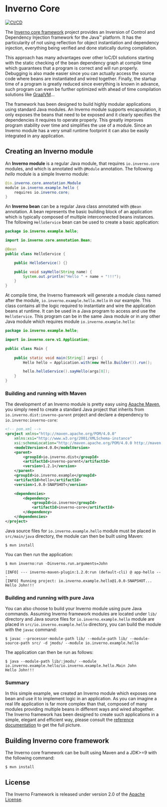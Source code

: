 [inverno-io]: https://www.inverno.io

[inverno-core-root-doc]: https://github.com/inverno-io/inverno-core/tree/master/doc/reference-guide.md

[graal-vm]: https://www.graalvm.org/
[maven]: https://maven.apache.org/
[apache-license]: https://www.apache.org/licenses/LICENSE-2.0

# Inverno Core

[![CI/CD](https://github.com/inverno-io/inverno-core/actions/workflows/maven.yml/badge.svg)](https://github.com/inverno-io/inverno-core/actions/workflows/maven.yml)

The [Inverno core framework][inverno-io] project provides an Inversion of Control and Dependency Injection framework for the Java™ platform. It has the particularity of not using reflection for object instantiation and dependency injection, everything being verified and done statically during compilation.

This approach has many advantages over other IoC/DI solutions starting with the static checking of the bean dependency graph at compile time which guarantees that a program is correct and will run properly. Debugging is also made easier since you can actually access the source code where beans are instantiated and wired together. Finally, the startup time of a program is greatly reduced since everything is known in advance, such program can even be further optimized with ahead of time compilation solutions like [GraalVM][graal-vm]...

The framework has been designed to build highly modular applications using standard Java modules. An Inverno module supports encapsulation, it only exposes the beans that need to be exposed and it clearly specifies the dependencies it requires to operate properly. This greatly improves program stability over time and simplifies the use of a module. Since an Inverno module has a very small runtime footprint it can also be easily integrated in any application.

## Creating an Inverno module

An **Inverno  module** is a regular Java module, that requires `io.inverno.core` modules, and which is annotated with `@Module` annotation. The following *hello* module is a simple Inverno module:

```java
@io.inverno.core.annotation.Module
module io.inverno.example.hello {
    requires io.inverno.core;
}
```

An **Inverno bean** can be a regular Java class annotated with `@Bean` annotation. A bean represents the basic building block of an application which is typically composed of multiple interconnected beans instances. The following `HelloService` bean can be used to create a basic application:

```java
package io.inverno.example.hello;

import io.inverno.core.annotation.Bean;

@Bean
public class HelloService {

    public HelloService() {}

    public void sayHello(String name) {
        System.out.println("Hello " + name + "!!!");
    }
}
```

At compile time, the Inverno framework will generate a module class named after the module, `io.inverno.example.hello.Hello` in our example. This class contains all the logic required to instantiate and wire the application beans at runtime. It can be used in a Java program to access and use the `HelloService`. This program can be in the same Java module or in any other Java module which requires module `io.inverno.example.hello`:

```java
package io.inverno.example.hello;

import io.inverno.core.v1.Application;

public class Main {
    
    public static void main(String[] args) {
        Hello hello = Application.with(new Hello.Builder()).run();

        hello.helloService().sayHello(args[0]);
    }
}
```

### Building and running with Maven

The development of an Inverno module is pretty easy using [Apache Maven][maven], you simply need to create a standard Java project that inherits from `io.inverno.dist:inverno-parent` project and declare a dependency to `io.inverno:inverno-core`:

```xml
<!-- pom.xml -->
<project xmlns="http://maven.apache.org/POM/4.0.0"
    xmlns:xsi="http://www.w3.org/2001/XMLSchema-instance"
    xsi:schemaLocation="http://maven.apache.org/POM/4.0.0 http://maven.apache.org/xsd/maven-4.0.0.xsd">
    <modelVersion>4.0.0</modelVersion>
    <parent>
        <groupId>io.inverno.dist</groupId>
        <artifactId>inverno-parent</artifactId>
        <version>1.2.1</version>
    </parent>
    <groupId>io.inverno.example</groupId>
    <artifactId>hello</artifactId>
    <version>1.0.0-SNAPSHOT</version>

    <dependencies>
        <dependency>
            <groupId>io.inverno</groupId>
            <artifactId>inverno-core</artifactId>
        </dependency>
    </dependencies>
</project>
```

Java source files for `io.inverno.example.hello` module must be placed in `src/main/java` directory, the module can then be built using Maven:

```plaintext
$ mvn install
```

You can then run the application:

```plaintext
$ mvn inverno:run -Dinverno.run.arguments=John

[INFO] --- inverno-maven-plugin:1.2.0:run (default-cli) @ app-hello ---
[INFO] Running project: io.inverno.example.hello@1.0.0-SNAPSHOT...
Hello John!!!

```

### Building and running with pure Java

You can also choose to build your Inverno module using pure Java commands. Assuming Inverno framework modules are located under `lib/` directory and Java source files for `io.inverno.example.hello` module are placed in `src/io.inverno.example.hello` directory, you can build the module with the `javac` command:

```plaintext
$ javac --processor-module-path lib/ --module-path lib/ --module-source-path src/ -d jmods/ --module io.inverno.example.hello 
```

The application can then be run as follows:

```plaintext
$ java --module-path lib/:jmods/ --module io.inverno.example.hello/io.inverno.example.hello.Main John
Hello John!!!
```

### Summary

In this simple example, we created an Inverno module which exposes one bean and use it to implement logic in an application. As you can imagine a real life application is far more complex than that, composed of many modules providing multiple beans in different ways and wired altogether. The Inverno framework has been designed to create such applications in a simple, elegant and efficient way, please consult the [reference documentation][inverno-core-root-doc] to get the full picture.

## Building Inverno core framework

The Inverno core framework can be built using Maven and a JDK>=9 with the following command:

```plaintext
$ mvn install
```

## License

The Inverno Framework is released under version 2.0 of the [Apache License][apache-license].

